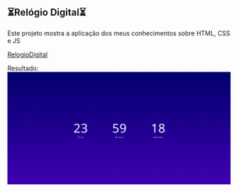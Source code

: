 ## ⏳Relógio Digital⏳

Este projeto mostra a aplicação dos meus conhecimentos sobre HTML, CSS e JS

[RelogioDigital](https://gabrielkameoka.github.io/RelogioDigital/)

Resultado: <img src="./assets/img/Resultado.png">
